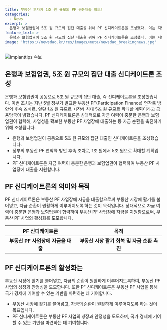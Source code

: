 ```yaml
---
title: 부동산 투자자 1조 원 규모의 PF 공동대출 확보!
categories:
  - News
excerpt: >
  은행과 보험업권이 5조 원 규모의 집단 대출을 위해 PF 신디케이트론을 조성했다. 이는 지난 5월 발표된 부동산 PF 연착륙 방안의 후속 조치로, 최대 5조 원으로 확대될 계획이다. PF 신디케이트론은 은행과 보험업권이 협력하여 부동산 PF 사업장에 대출을 지원하여 자금 순환을 촉진하는 목적으로 설정된 것이다. finance_news news_article realestate 부동산PF 연착륙 PF신디케이트론
feature_text: >
  은행과 보험업권이 5조 원 규모의 집단 대출을 위해 PF 신디케이트론을 조성했다. 이는 지난 5월 발표된 부동산 PF 연착륙 방안의 후속 조치로, 최대 5조 원으로 확대될 계획이다. PF 신디케이트론은 은행과 보험업권이 협력하여 부동산 PF 사업장에 대출을 지원하여 자금 순환을 촉진하는 목적으로 설정된 것이다. finance_news news_article realestate 부동산PF 연착륙 PF신디케이트론
image: 'https://newsdao.kr/res/images/meta/newsdao_breakingnews.jpg'
---
```


<p><img src="https://newsdao.kr/res/images/meta/newsdao_breakingnews.jpg" alt="implanttips 속보" /></p>

<h2 data-ke-size="size26">은행과 보험업권, 5조 원 규모의 집단 대출 신디케이트론 조성</h2>

<p data-ke-size="size16">은행과 보험업권이 공동으로 5조 원 규모의 집단 대출, 즉 신디케이트론을 조성했습니다. 이번 조치는 지난 5월 정부가 발표한 부동산 PF(Participation Finance) 연착륙 방안의 후속 조치로, 일단 1조 원 규모로 시작해 최대 5조 원 규모로 확대할 계획이라고 금융당국이 밝혔습니다. PF 신디케이트론은 상대적으로 자금 여력이 충분한 은행과 보험업권이 협력해, 사업성을 확보한 부동산 PF 사업장에 대출하는 등 자금 순환을 촉진하기 위해 조성됩니다.</p>

<ul>
<li>은행과 보험업권이 공동으로 5조 원 규모의 집단 대출인 신디케이트론을 조성했습니다.</li>
<li>정부의 부동산 PF 연착륙 방안 후속 조치로, 1조 원에서 5조 원으로 확대할 계획입니다.</li>
<li>PF 신디케이트론은 자금 여력이 충분한 은행과 보험업권이 협력하여 부동산 PF 사업장에 대출을 지원합니다.</li>
</ul>

<h2 data-ke-size="size26">PF 신디케이트론의 의미와 목적</h2>

<p data-ke-size="size16">PF 신디케이트론은 부동산 PF 사업장에 자금을 대출함으로써 부동산 시장에 활기를 불어넣고, 자금 순환이 원활하게 이루어지도록 하는 것이 목적입니다. 상대적으로 자금 여력이 충분한 은행과 보험업권이 협력하여 부동산 PF 사업장에 자금을 지원함으로써, 부동산 PF 사업의 활성화를 도모합니다.</p>

<table>
<thead>
<tr>
<th scope="col">PF 신디케이트론</th>
<th scope="col">목적</th>
</tr>
</thead>
<tbody>
<tr>
<td style="text-align: center; height: 17px;"><b>부동산 PF 사업장에 자금을 대출</b></td>
<td style="text-align: center; height: 17px;"><b>부동산 시장 활기 회복 및 자금 순환 촉진</b></td>
</tr>
</tbody>
</table>

<h2 data-ke-size="size26">PF 신디케이트론의 활성화는</h2>

<p data-ke-size="size16">부동산 시장에 활기를 불어넣고, 자금의 순환이 원활하게 이루어지도록하여, 부동산 PF 사업의 성장과 안정성을 도모합니다. 또한 PF 신디케이트론은 부동산 PF 사업을 통해 국가 경제에 기여할 수 있는 기반을 마련하는 데 기여합니다.</p>

<ul>
<li>부동산 시장에 활기를 불어넣고, 자금의 순환이 원활하게 이루어지도록 하는 것이 목표입니다.</li>
<li>PF 신디케이트론은 부동산 PF 사업의 성장과 안정성을 도모하며, 국가 경제에 기여할 수 있는 기반을 마련하는 데 기여합니다.</li>
</ul>

